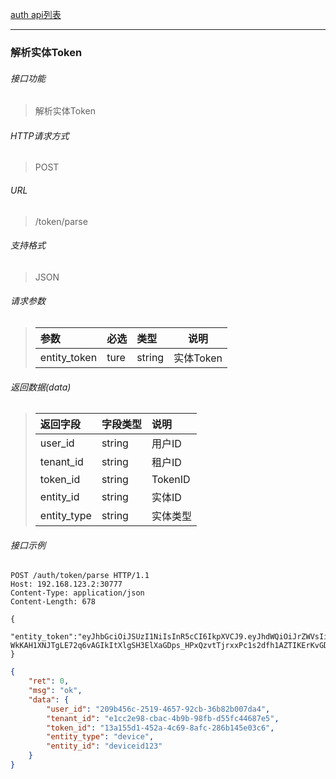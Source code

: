 [auth api列表](./README.md)

---
### 解析实体Token

###### 接口功能

> 解析实体Token

###### HTTP请求方式

> POST

###### URL

>  /token/parse

###### 支持格式

> JSON


###### 请求参数

> | 参数         | 必选 | 类型   | 说明      |
> | :----------- | :--- | :----- | --------- |
> | entity_token | ture | string | 实体Token |

###### 返回数据(data)

> | 返回字段    | 字段类型 | 说明     |
> | :---------- | :------- | :------- |
> | user_id     | string   | 用户ID   |
> | tenant_id   | string   | 租户ID   |
> | token_id    | string   | TokenID  |
> | entity_id   | string   | 实体ID   |
> | entity_type | string   | 实体类型 |

###### 接口示例

```
POST /auth/token/parse HTTP/1.1
Host: 192.168.123.2:30777
Content-Type: application/json
Content-Length: 678

{
   "entity_token":"eyJhbGciOiJSUzI1NiIsInR5cCI6IkpXVCJ9.eyJhdWQiOiJrZWVsIiwiZWlkIjoiZGV2aWNlaWQxMjMiLCJleHAiOiIyMDIyLTEwLTEyVDAzOjQzOjQ2LjQ4NjQzNDQzNloiLCJpYXQiOiIyMDIxLTEwLTEyVDAzOjQzOjQ2LjQ4NjQzNDQzNloiLCJpc3MiOiJtYW5hZ2VyIiwianRpIjoiMTNhMTU1ZDEtNDUyYS00YzY5LThhZmMtMjg2YjE0NWUwM2M2IiwibmJmIjoiMjAyMS0xMC0xMlQwMzo0Mzo0Ni40ODY0MzQ0MzZaIiwic3ViIjoiZW50aXR5IiwidGlkIjoiZTFjYzJlOTgtY2JhYy00YjliLTk4ZmItZDU1ZmM0NDY4N2U1IiwidHlwIjoiZGV2aWNlIiwidWlkIjoiMjA5YjQ1NmMtMjUxOS00NjU3LTkyY2ItMzZiODJiMDA3ZGE0In0.mxIMTlEZH51ysA9gxDevoSBFWBDPI18Y8zORZC8-WkKAH1XNJTgLE72q6vAGIkItXlgSH3ElXaGDps_HPxQzvtTjrxxPc1s2dfh1AZTIKErKvGDrK489ZY3FO3ui8doPgLmRHbZHtQGTUyDyHzYsGEbp7NmQbsj32fx6AwJVSL0"
}
```

``` json
{
    "ret": 0,
    "msg": "ok",
    "data": {
        "user_id": "209b456c-2519-4657-92cb-36b82b007da4",
        "tenant_id": "e1cc2e98-cbac-4b9b-98fb-d55fc44687e5",
        "token_id": "13a155d1-452a-4c69-8afc-286b145e03c6",
        "entity_type": "device",
        "entity_id": "deviceid123"
    }
}
```
